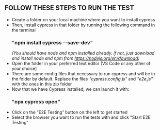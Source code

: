 ## FOLLOW THESE STEPS TO RUN THE TEST
- Create a folder on your local machine where you want to install cypress
- Then, install cypress in that folder by running the following command in the terminal<br>
  ### "npm install cypress --save-dev" <br>
  _*(You should have node and npm installed already. If not, just download and install node and npm from https://nodejs.org/en/download)*_
- Open the folder in your preferred text editor (VS Code or any other of your choice)
- There are some config files that necessary to run cypress and will be in the folder by default. Replace the files _*"cypress.config.js"*_ and _*"e2e.js"*_ with the ones in this zip folder
- Now that we have Cypress installed, we can launch it with:
  ### "npx cypress open"
- Click on the “E2E Testing” button on the left to get started
- Select the browser you want to run the tests with and click "Start E2E Testing" 
